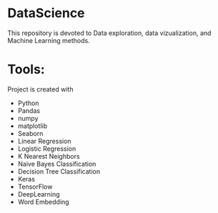 # DataScience
This repository is devoted to Data exploration, data vizualization, and Machine Learning methods.
# Tools: 
Project is created with
* Python
* Pandas
* numpy
* matplotlib
* Seaborn
* Linear Regression
* Logistic Regression
* K Nearest Neighbors
* Naive Bayes Classification
* Decision Tree Classification
* Keras
* TensorFlow
* DeepLearning
* Word Embedding
